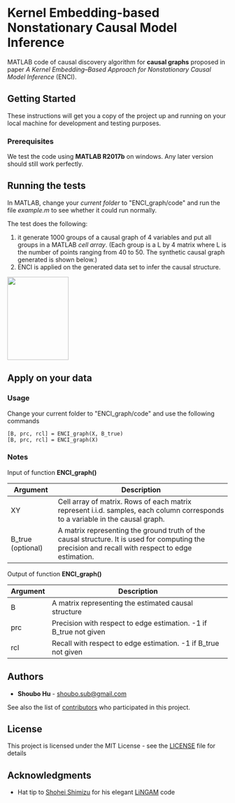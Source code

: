 # Kernel Embedding-based Nonstationary Causal Model Inference

MATLAB code of causal discovery algorithm for **causal graphs** proposed in paper *A Kernel Embedding–Based Approach for Nonstationary Causal Model Inference* (ENCI).

## Getting Started

These instructions will get you a copy of the project up and running on your local machine for development and testing purposes.

### Prerequisites

We test the code using **MATLAB R2017b** on windows. Any later version should still work perfectly.

## Running the tests

In MATLAB, change your *current folder* to "ENCI_graph/code" and run the file *example.m* to see whether it could run normally.

The test does the following:
1. it generate 1000 groups of a causal graph of 4 variables and put all groups in a MATLAB *cell array*.
(Each group is a L by 4 matrix where L is the number of points ranging from 40 to 50. The synthetic causal graph generated is shown below.)
2. ENCI is applied on the generated data set to infer the causal structure.

<img src="https://user-images.githubusercontent.com/9404561/38377065-9f2e7626-392c-11e8-9599-ef406e56b4e7.PNG" width="140" height="190">

## Apply on your data

### Usage

Change your current folder to "ENCI_graph/code" and use the following commands

```
[B, prc, rcl] = ENCI_graph(X, B_true)
[B, prc, rcl] = ENCI_graph(X)
```

### Notes

Input of function **ENCI_graph()**

| Argument  | Description  |
|---|---|
|XY | Cell array of matrix. Rows of each matrix represent i.i.d. samples, each column corresponds to a variable in the causal graph.|
|B_true (optional) |  A matrix representing the ground truth of the causal structure. It is used for computing the precision and recall with respect to edge estimation. |

Output of function **ENCI_graph()**

| Argument  | Description  |
|---|---|
|B | A matrix representing the estimated causal structure|
|prc |Precision with respect to edge estimation. -1 if B_true not given |
|rcl |Recall with respect to edge estimation. -1 if B_true not given |

## Authors

* **Shoubo Hu** - shoubo.sub@gmail.com

See also the list of [contributors](https://github.com/amber0309/ENCI_graph/contributors) who participated in this project.

## License

This project is licensed under the MIT License - see the [LICENSE](LICENSE) file for details

## Acknowledgments

* Hat tip to [Shohei Shimizu](https://sites.google.com/site/sshimizu06/) for his elegant [LiNGAM](https://www.cs.helsinki.fi/u/ahyvarin/papers/JMLR06.pdf) code
